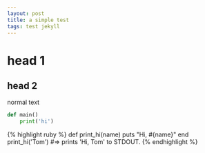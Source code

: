 ```yaml
---
layout: post
title: a simple test
tags: test jekyll
---
```


# head 1

## head 2

normal text

```python
def main()
    print('hi')
```


{% highlight ruby %}
def print_hi(name)
  puts "Hi, #{name}"
end
print_hi('Tom')
#=> prints 'Hi, Tom' to STDOUT.
{% endhighlight %}

[jekyll-docs]: http://jekyllrb.com/docs/home
